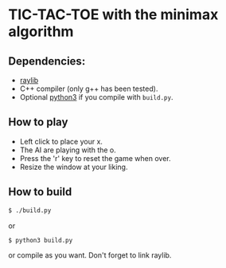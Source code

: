 # TIC-TAC-TOE with the minimax algorithm

## Dependencies:
 - [raylib](https://www.raylib.com/)
 - C++ compiler (only g++ has been tested).
 - Optional [python3](https://www.python.org/) if you compile with ```build.py```.

## How to play
 - Left click to place your x.
 - The AI are playing with the o.
 - Press the 'r' key to reset the game when over.
 - Resize the window at your liking.

## How to build
```bash
$ ./build.py
```

or 


```bash
$ python3 build.py
```

or compile as you want. Don't forget to link raylib.
